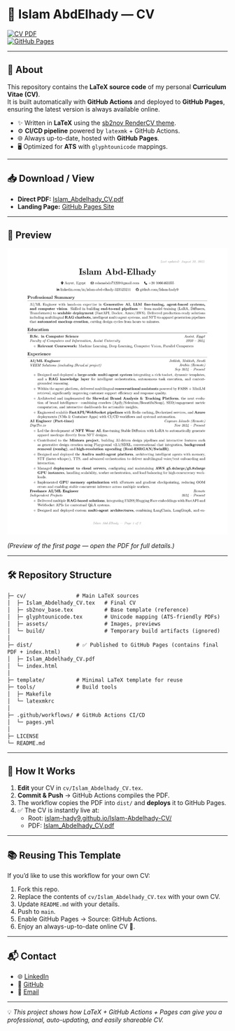 # 📄 Islam AbdElhady — CV

[![CV PDF](https://img.shields.io/badge/Download-CV-blue)](https://islam-hady9.github.io/Islam-Abdelhady-CV/Islam_Abdelhady_CV.pdf)  
[![GitHub Pages](https://img.shields.io/badge/View%20Online-GitHub%20Pages-brightgreen)](https://islam-hady9.github.io/Islam-Abdelhady-CV/)

---

## 🚀 About
This repository contains the **LaTeX source code** of my personal **Curriculum Vitae (CV)**.  
It is built automatically with **GitHub Actions** and deployed to **GitHub Pages**, ensuring the latest version is always available online.

- ✨ Written in **LaTeX** using the [sb2nov RenderCV theme](https://github.com/sinaatalay/rendercv).  
- ⚙️ **CI/CD pipeline** powered by `latexmk` + GitHub Actions.  
- 🌐 Always up-to-date, hosted with **GitHub Pages**.  
- 🖥️ Optimized for **ATS** with `glyphtounicode` mappings.  

---

## 📥 Download / View

- **Direct PDF:** [Islam_Abdelhady_CV.pdf](https://islam-hady9.github.io/Islam-Abdelhady-CV/Islam_Abdelhady_CV.pdf)  
- **Landing Page:** [GitHub Pages Site](https://islam-hady9.github.io/Islam-Abdelhady-CV/)  

---

## 👀 Preview

![CV Preview](cv/assets/preview.png)

*(Preview of the first page — open the PDF for full details.)*

---

## 🛠 Repository Structure

```
├─ cv/                # Main LaTeX sources
│  ├─ Islam_Abdelhady_CV.tex   # Final CV
│  ├─ sb2nov_base.tex          # Base template (reference)
│  ├─ glyphtounicode.tex       # Unicode mapping (ATS-friendly PDFs)
│  ├─ assets/                  # Images, previews
│  └─ build/                   # Temporary build artifacts (ignored)
│
├─ dist/              # ✅ Published to GitHub Pages (contains final PDF + index.html)
│  ├─ Islam_Abdelhady_CV.pdf
│  └─ index.html
│
├─ template/          # Minimal LaTeX template for reuse
├─ tools/             # Build tools
│  ├─ Makefile
│  └─ latexmkrc
│
├─ .github/workflows/ # GitHub Actions CI/CD
│  └─ pages.yml
│
├─ LICENSE
└─ README.md
```

---

## 🔄 How It Works

1. **Edit** your CV in `cv/Islam_Abdelhady_CV.tex`.  
2. **Commit & Push** → GitHub Actions compiles the PDF.  
3. The workflow copies the PDF into `dist/` and **deploys** it to GitHub Pages.  
4. ✅ The CV is instantly live at:  
   - Root: [islam-hady9.github.io/Islam-Abdelhady-CV/](https://islam-hady9.github.io/Islam-Abdelhady-CV/)  
   - PDF: [Islam_Abdelhady_CV.pdf](https://islam-hady9.github.io/Islam-Abdelhady-CV/Islam_Abdelhady_CV.pdf)

---

## 📚 Reusing This Template

If you’d like to use this workflow for your own CV:

1. Fork this repo.  
2. Replace the contents of `cv/Islam_Abdelhady_CV.tex` with your own CV.  
3. Update `README.md` with your details.  
4. Push to `main`.  
5. Enable GitHub Pages → Source: GitHub Actions.  
6. Enjoy an always-up-to-date online CV 🎉.

---

## 📬 Contact

- 🌐 [LinkedIn](https://linkedin.com/in/islam-abd-elhady-323523211)  
- 🐙 [GitHub](https://github.com/islam-hady9)  
- 📧 [Email](mailto:eslamabdo71239@gmail.com)  

---

💡 *This project shows how LaTeX + GitHub Actions + Pages can give you a professional, auto-updating, and easily shareable CV.*